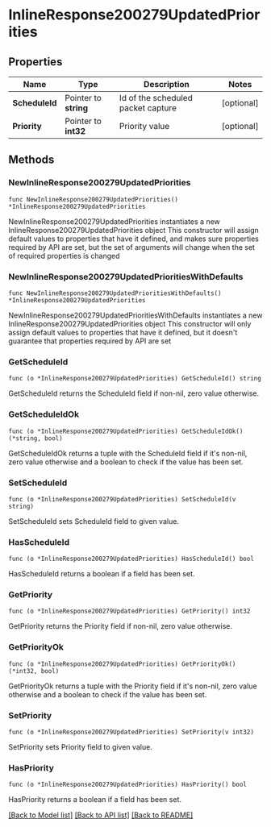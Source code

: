 # InlineResponse200279UpdatedPriorities

## Properties

Name | Type | Description | Notes
------------ | ------------- | ------------- | -------------
**ScheduleId** | Pointer to **string** | Id of the scheduled packet capture | [optional] 
**Priority** | Pointer to **int32** | Priority value | [optional] 

## Methods

### NewInlineResponse200279UpdatedPriorities

`func NewInlineResponse200279UpdatedPriorities() *InlineResponse200279UpdatedPriorities`

NewInlineResponse200279UpdatedPriorities instantiates a new InlineResponse200279UpdatedPriorities object
This constructor will assign default values to properties that have it defined,
and makes sure properties required by API are set, but the set of arguments
will change when the set of required properties is changed

### NewInlineResponse200279UpdatedPrioritiesWithDefaults

`func NewInlineResponse200279UpdatedPrioritiesWithDefaults() *InlineResponse200279UpdatedPriorities`

NewInlineResponse200279UpdatedPrioritiesWithDefaults instantiates a new InlineResponse200279UpdatedPriorities object
This constructor will only assign default values to properties that have it defined,
but it doesn't guarantee that properties required by API are set

### GetScheduleId

`func (o *InlineResponse200279UpdatedPriorities) GetScheduleId() string`

GetScheduleId returns the ScheduleId field if non-nil, zero value otherwise.

### GetScheduleIdOk

`func (o *InlineResponse200279UpdatedPriorities) GetScheduleIdOk() (*string, bool)`

GetScheduleIdOk returns a tuple with the ScheduleId field if it's non-nil, zero value otherwise
and a boolean to check if the value has been set.

### SetScheduleId

`func (o *InlineResponse200279UpdatedPriorities) SetScheduleId(v string)`

SetScheduleId sets ScheduleId field to given value.

### HasScheduleId

`func (o *InlineResponse200279UpdatedPriorities) HasScheduleId() bool`

HasScheduleId returns a boolean if a field has been set.

### GetPriority

`func (o *InlineResponse200279UpdatedPriorities) GetPriority() int32`

GetPriority returns the Priority field if non-nil, zero value otherwise.

### GetPriorityOk

`func (o *InlineResponse200279UpdatedPriorities) GetPriorityOk() (*int32, bool)`

GetPriorityOk returns a tuple with the Priority field if it's non-nil, zero value otherwise
and a boolean to check if the value has been set.

### SetPriority

`func (o *InlineResponse200279UpdatedPriorities) SetPriority(v int32)`

SetPriority sets Priority field to given value.

### HasPriority

`func (o *InlineResponse200279UpdatedPriorities) HasPriority() bool`

HasPriority returns a boolean if a field has been set.


[[Back to Model list]](../README.md#documentation-for-models) [[Back to API list]](../README.md#documentation-for-api-endpoints) [[Back to README]](../README.md)


